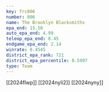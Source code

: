 ```yaml
---
key: frc806
number: 806
name: The Brooklyn Blacksmiths
epa_end: 15.58
auto_epa_end: 4.99
teleop_epa_end: 8.45
endgame_epa_end: 2.14
winrate: 0.4545
district_epa_rank: 721
district_epa_percentile: 0.5997
type: Team
---
```

[[2024flwp]]
[[2024nyli2]]
[[2024nyny]]
